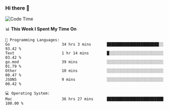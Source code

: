 ### Hi there 👋

<!--
**CrazyCollin/crazycollin** is a ✨ _special_ ✨ repository because its `README.md` (this file) appears on your GitHub profile.

Here are some ideas to get you started:

- 🔭 I’m currently working on ...
- 🌱 I’m currently learning ...
- 👯 I’m looking to collaborate on ...
- 🤔 I’m looking for help with ...
- 💬 Ask me about ...
- 📫 How to reach me: ...
- 😄 Pronouns: ...
- ⚡ Fun fact: ...
-->

<!--START_SECTION:waka-->
![Code Time](http://img.shields.io/badge/Code%20Time-5%2C601%20hrs%2041%20mins-blue)

📊 **This Week I Spent My Time On** 

```text
💬 Programming Languages: 
Go                       34 hrs 3 mins       ███████████████████████░░   93.42 % 
Text                     1 hr 14 mins        █░░░░░░░░░░░░░░░░░░░░░░░░   03.42 % 
go.mod                   39 mins             ░░░░░░░░░░░░░░░░░░░░░░░░░   01.79 % 
Other                    10 mins             ░░░░░░░░░░░░░░░░░░░░░░░░░   00.47 % 
JSON5                    9 mins              ░░░░░░░░░░░░░░░░░░░░░░░░░   00.42 % 

💻 Operating System: 
Mac                      36 hrs 27 mins      █████████████████████████   100.00 % 
```


<!--END_SECTION:waka-->
